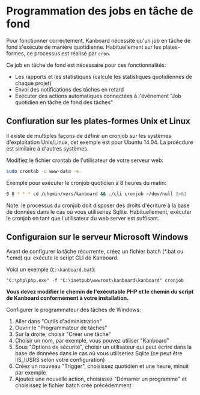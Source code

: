 Programmation des jobs en tâche de fond
=========================

Pour fonctionner correctement, Kanboard nécessite qu'un job en tâche de fond s'exécute de manière quotidienne.
Habituellement sur les plates-formes, ce processus est réalisé par `cron`.

Ce job en tâche de fond est nécessaire pour ces fonctionnalités:

- Les rapports et les statistiques (calcule les statistiques quotidiennes de chaque projet)
- Envoi des notifications des tâches en retard
- Exécuter des actions automatiques connectées à l'événement "Job quotidien en tâche de fond des tâches"

Confiuration sur les plates-formes Unix et Linux
-----------------------------------------

Il existe de multiples façons de définir un cronjob sur les systèmes d'exploitation Unix/Linux, cet exemple est pour Ubuntu 14.04.
La proécdure est similaire à d'autres systèmes.

Modifiez le fichier crontab de l'utilisateur de votre serveur web:

```bash
sudo crontab -u www-data -e
```

Exemple pour exécuter le cronjob quotidien à 8 heures du matin:

```bash
0 8 * * * cd /chemin/vers/kanboard && ./cli cronjob >/dev/null 2>&1
```

Note: le processus du cronjob doit disposer des droits d'écriture à la base de données dans le cas où vous utiliseriez Sqlite.
Habituellement, exécuter le cronjob en tant que l'utilisateur du web server est suffisant.

Configuraion sur le serveur Microsoft Windows
-----------------------------------------

Avant de configurer la tâche récurrente, créez un fichier batch (*.bat ou *.cmd) qui exécute le script CLI de Kanboard.

Voici un exemple (`C:\kanboard.bat`):

```
"C:\php\php.exe" -f "C:\inetpub\wwwroot\kanboard\kanboard" cronjob
```

**Vous devez modifier le chemin de l'exécutable PHP et le chemin du script de Kanboard conformément à votre installation.**

Configurer le programmateur des tâches de Windows:

1. Aller dans "Outils d'administration"
2. Ouvrir le "Programmateur de tâches"
3. Sur la droite, choisir "Créer une tâche"
4. Choisir un nom, par exemple, vous pouvez utiliser "Kanboard"
5. Sous "Options de sécurité", choisir un utilisateur qui peut écrire dans la base de données dans le cas où vous utiliseriez Sqlite (ce peut être IIS_IUSRS selon votre configuration)
6. Créez un nouveau "Trigger", choisissez quotidien et une heure, minuit par exemple
7. Ajoutez une nouvelle action, choisissez "Démarrer un programme" et choisissez le fichier batch créé précédemment
